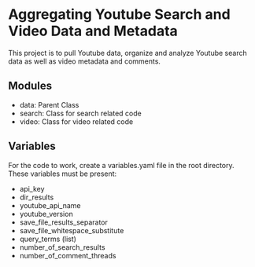 # Aggregating Youtube Search and Video Data and Metadata
This project is to pull Youtube data, organize and analyze Youtube search data as well as video metadata and comments.

## Modules
* data: Parent Class
* search: Class for search related code
* video: Class for video related code

## Variables
For the code to work, create a variables.yaml file in the root directory.
These variables must be present:
- api_key
- dir_results
- youtube_api_name
- youtube_version
- save_file_results_separator
- save_file_whitespace_substitute
- query_terms (list)
- number_of_search_results
- number_of_comment_threads